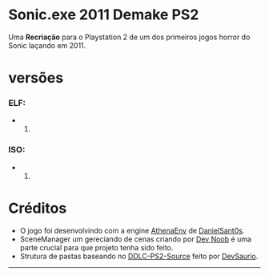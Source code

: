 # **Sonic.exe 2011 Demake PS2**
Uma **Recriação** para o Playstation 2 de um dos primeiros jogos horror do Sonic laçando em 2011.

# **versões**
### ELF:
- 1. 
### ISO:
- 1.

# **Créditos**
- O jogo foi desenvolvindo com a engine [AthenaEnv](https://github.com/DanielSant0s/AthenaEnv) de [DanielSant0s](https://github.com/DanielSant0s).
- SceneManager um gereciando de cenas criando por [Dev Noob](https://github.com/ps2devnoob) é uma parte crucial para que projeto tenha sido feito.
- Strutura de pastas baseando no [DDLC-PS2-Source](https://github.com/d3vsaurio/DDLC-PS2-Source) feito por [DevSaurio](https://github.com/d3vsaurio).
---